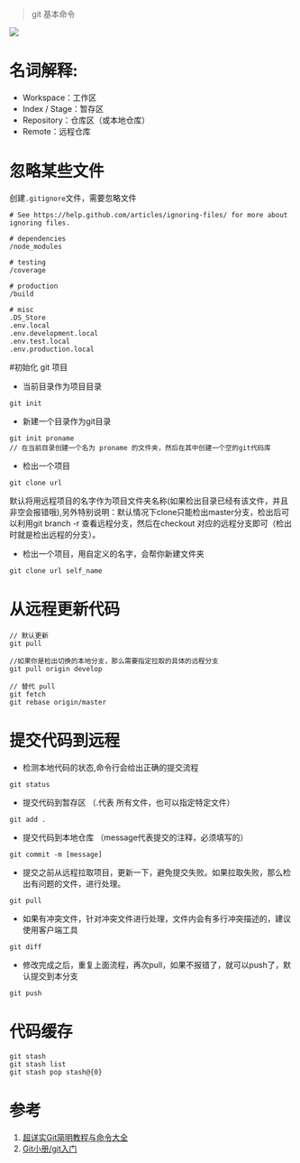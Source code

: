 > git 基本命令

![](https://cdn.nlark.com/yuque/0/2019/png/202135/1548310123532-fc80abd8-4e81-48d2-8fa3-8682578d99f6.png)

# 名词解释:
- Workspace：工作区
- Index / Stage：暂存区
- Repository：仓库区（或本地仓库）
- Remote：远程仓库

# 忽略某些文件
创建`.gitignore`文件，需要忽略文件
```ignore
# See https://help.github.com/articles/ignoring-files/ for more about ignoring files.

# dependencies
/node_modules

# testing
/coverage

# production
/build

# misc
.DS_Store
.env.local
.env.development.local
.env.test.local
.env.production.local
```

#初始化 git 项目
- 当前目录作为项目目录

```shell
git init
```

- 新建一个目录作为git目录

```shell
git init proname
// 在当前目录创建一个名为 proname 的文件夹，然后在其中创建一个空的git代码库
```

- 检出一个项目

```shell
git clone url
```

默认将用远程项目的名字作为项目文件夹名称(如果检出目录已经有该文件，并且非空会报错哦),另外特别说明：默认情况下clone只能检出master分支，检出后可以利用git branch -r 查看远程分支，然后在checkout 对应的远程分支即可（检出时就是检出远程的分支）。

- 检出一个项目，用自定义的名字，会帮你新建文件夹

```shell
git clone url self_name
```

# 从远程更新代码
```shell
// 默认更新
git pull

//如果你是检出切换的本地分支，那么需要指定拉取的具体的远程分支
git pull origin develop

// 替代 pull
git fetch
git rebase origin/master
```

# 提交代码到远程
- 检测本地代码的状态,命令行会给出正确的提交流程

```shell
git status
```

- 提交代码到暂存区 （.代表 所有文件，也可以指定特定文件）

```shell
git add .
```

- 提交代码到本地仓库 （message代表提交的注释，必须填写的）

```shell
git commit -m [message]
```

- 提交之前从远程拉取项目，更新一下，避免提交失败。如果拉取失败，那么检出有问题的文件，进行处理。

```shell
git pull
```

- 如果有冲突文件，针对冲突文件进行处理，文件内会有多行冲突描述的，建议使用客户端工具

```shell
git diff
```

- 修改完成之后，重复上面流程，再次pull，如果不报错了，就可以push了，默认提交到本分支

```shell
git push
```

# 代码缓存

```shell
git stash
git stash list
git stash pop stash@{0}
```

# 参考
1. [超详实Git简明教程与命令大全](https://juejin.cn/post/6844903699915997192)
2. [Git小册/git入门](https://www.yuque.com/robinson/git/mrn4l6)
